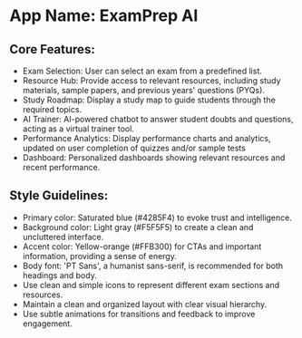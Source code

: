 # **App Name**: ExamPrep AI

## Core Features:

- Exam Selection: User can select an exam from a predefined list.
- Resource Hub: Provide access to relevant resources, including study materials, sample papers, and previous years' questions (PYQs).
- Study Roadmap: Display a study map to guide students through the required topics.
- AI Trainer: AI-powered chatbot to answer student doubts and questions, acting as a virtual trainer tool.
- Performance Analytics: Display performance charts and analytics, updated on user completion of quizzes and/or sample tests
- Dashboard: Personalized dashboards showing relevant resources and recent performance.

## Style Guidelines:

- Primary color: Saturated blue (#4285F4) to evoke trust and intelligence.
- Background color: Light gray (#F5F5F5) to create a clean and uncluttered interface.
- Accent color: Yellow-orange (#FFB300) for CTAs and important information, providing a sense of energy.
- Body font: 'PT Sans', a humanist sans-serif, is recommended for both headings and body.
- Use clean and simple icons to represent different exam sections and resources.
- Maintain a clean and organized layout with clear visual hierarchy.
- Use subtle animations for transitions and feedback to improve engagement.
